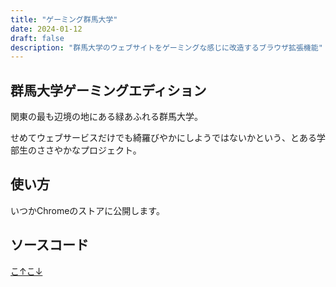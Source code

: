 ```yaml
---
title: "ゲーミング群馬大学"
date: 2024-01-12
draft: false
description: "群馬大学のウェブサイトをゲーミングな感じに改造するブラウザ拡張機能"
---
```



## 群馬大学ゲーミングエディション

関東の最も辺境の地にある緑あふれる群馬大学。

せめてウェブサービスだけでも綺羅びやかにしようではないかという、とある学部生のささやかなプロジェクト。

## 使い方

いつかChromeのストアに公開します。

## ソースコード

[こ↑こ↓](https://github.com/Hayao0819/gaming-gundai)

